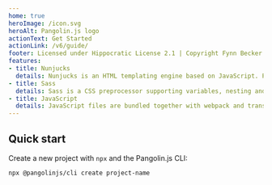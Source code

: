 ```yaml
---
home: true
heroImage: /icon.svg
heroAlt: Pangolin.js logo
actionText: Get Started
actionLink: /v6/guide/
footer: Licensed under Hippocratic License 2.1 | Copyright Fynn Becker
features:
- title: Nunjucks
  details: Nunjucks is an HTML templating engine based on JavaScript. Pangolin.js creates static HTML from Nunjucks files.
- title: Sass
  details: Sass is a CSS preprocessor supporting variables, nesting and mixins – among many other features.
- title: JavaScript
  details: JavaScript files are bundled together with webpack and transpiled with Babel and the env preset.
---
```


<!-- markdownlint-disable MD041 -->

## Quick start

Create a new project with `npx` and the Pangolin.js CLI:

```bash
npx @pangolinjs/cli create project-name
```
